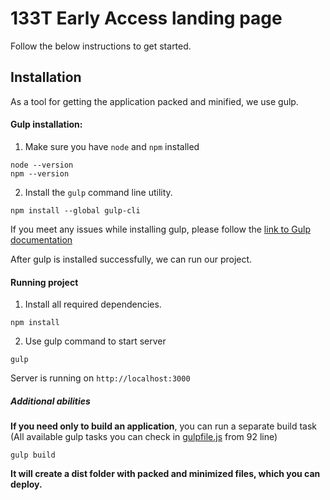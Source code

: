 # 133T Early Access landing page

Follow the below instructions to get started.

## Installation

As a tool for getting the application packed and minified, we use gulp.

#### Gulp installation:

1. Make sure you have `node` and `npm` installed

```
node --version
npm --version
```

2. Install the `gulp` command line utility.

```
npm install --global gulp-cli
```

If you meet any issues while installing gulp, please follow
the [link to Gulp documentation](https://gulpjs.com/docs/en/getting-started/quick-start/)

After gulp is installed successfully, we can run our project.

#### Running project

1. Install all required dependencies.

```
npm install
```

2. Use gulp command to start server

```
gulp
```

Server is running on `http://localhost:3000`

##### Additional abilities

**If you need only to build an application**, you can run a separate build task (All available gulp tasks you can check in [gulpfile.js](gulpfile.js) from 92 line)
```
gulp build
```
**It will create a dist folder with packed and minimized files, which you can deploy.**
